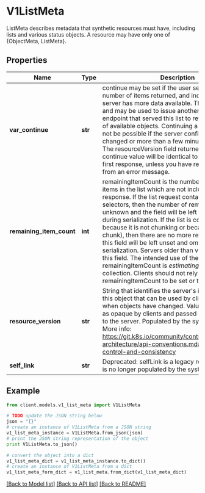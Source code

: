 # V1ListMeta

ListMeta describes metadata that synthetic resources must have, including lists and various status objects. A resource may have only one of {ObjectMeta, ListMeta}.

## Properties
Name | Type | Description | Notes
------------ | ------------- | ------------- | -------------
**var_continue** | **str** | continue may be set if the user set a limit on the number of items returned, and indicates that the server has more data available. The value is opaque and may be used to issue another request to the endpoint that served this list to retrieve the next set of available objects. Continuing a consistent list may not be possible if the server configuration has changed or more than a few minutes have passed. The resourceVersion field returned when using this continue value will be identical to the value in the first response, unless you have received this token from an error message. | [optional] 
**remaining_item_count** | **int** | remainingItemCount is the number of subsequent items in the list which are not included in this list response. If the list request contained label or field selectors, then the number of remaining items is unknown and the field will be left unset and omitted during serialization. If the list is complete (either because it is not chunking or because this is the last chunk), then there are no more remaining items and this field will be left unset and omitted during serialization. Servers older than v1.15 do not set this field. The intended use of the remainingItemCount is *estimating* the size of a collection. Clients should not rely on the remainingItemCount to be set or to be exact. | [optional] 
**resource_version** | **str** | String that identifies the server&#39;s internal version of this object that can be used by clients to determine when objects have changed. Value must be treated as opaque by clients and passed unmodified back to the server. Populated by the system. Read-only. More info: https://git.k8s.io/community/contributors/devel/sig-architecture/api-conventions.md#concurrency-control-and-consistency | [optional] 
**self_link** | **str** | Deprecated: selfLink is a legacy read-only field that is no longer populated by the system. | [optional] 

## Example

```python
from client.models.v1_list_meta import V1ListMeta

# TODO update the JSON string below
json = "{}"
# create an instance of V1ListMeta from a JSON string
v1_list_meta_instance = V1ListMeta.from_json(json)
# print the JSON string representation of the object
print V1ListMeta.to_json()

# convert the object into a dict
v1_list_meta_dict = v1_list_meta_instance.to_dict()
# create an instance of V1ListMeta from a dict
v1_list_meta_form_dict = v1_list_meta.from_dict(v1_list_meta_dict)
```
[[Back to Model list]](../README.md#documentation-for-models) [[Back to API list]](../README.md#documentation-for-api-endpoints) [[Back to README]](../README.md)



